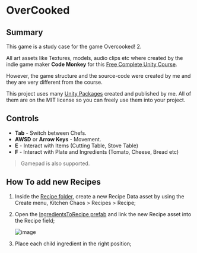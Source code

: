 # OverCooked


## Summary

This game is a study case for the game Overcooked! 2.

All art assets like Textures, models, audio clips etc where created by the indie game maker **Code Monkey** for this [Free Complete Unity Course](https://youtu.be/AmGSEH7QcDg). 

However, the game structure and the source-code were created by me and they are very different from the course.

This project uses many [Unity Packages](http://34.125.146.81:4873/) created and published by me. All of them are on the MIT license so you can freely use them into your project.


## Controls

- **Tab** - Switch between Chefs.
- **AWSD** or **Arrow Keys** - Movement.
- **E** - Interact with Items (Cutting Table, Stove Table) 
- **F** - Interact with Plate and Ingredients (Tomato, Cheese, Bread etc)

> Gamepad is also supported.

## How To add new Recipes

1. Inside the [Recipe folder](/Assets/Prefabs), create a new Recipe Data asset by using the Create menu, Kitchen Chaos > Recipes > Recipe;
2. Open the [IngredientsToRecipe prefab](/Assets/Prefabs/Player.prefab) and link the new Recipe asset into the Recipe field;

    ![image](https://github.com/user-attachments/assets/f1982c11-201a-4251-837d-44b9d48335e9)

3. Place each child ingredient in the right position;
